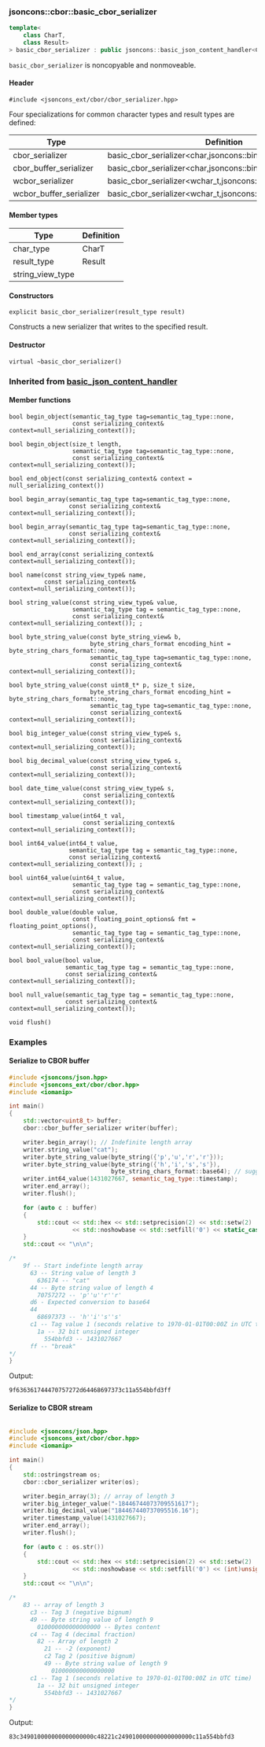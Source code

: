 ### jsoncons::cbor::basic_cbor_serializer

```c++
template<
    class CharT,
    class Result>
> basic_cbor_serializer : public jsoncons::basic_json_content_handler<CharT>
```

`basic_cbor_serializer` is noncopyable and nonmoveable.

#### Header

    #include <jsoncons_ext/cbor/cbor_serializer.hpp>

Four specializations for common character types and result types are defined:

Type                       |Definition
---------------------------|------------------------------
cbor_serializer            |basic_cbor_serializer<char,jsoncons::binary_stream_result>
cbor_buffer_serializer     |basic_cbor_serializer<char,jsoncons::binary_buffer_result>
wcbor_serializer           |basic_cbor_serializer<wchar_t,jsoncons::binary_stream_result>
wcbor_buffer_serializer    |basic_cbor_serializer<wchar_t,jsoncons::binary_buffer_result>

#### Member types

Type                       |Definition
---------------------------|------------------------------
char_type                  |CharT
result_type                |Result
string_view_type           |

#### Constructors

    explicit basic_cbor_serializer(result_type result)
Constructs a new serializer that writes to the specified result.

#### Destructor

    virtual ~basic_cbor_serializer()

### Inherited from [basic_json_content_handler](../json_content_handler.md)

#### Member functions

    bool begin_object(semantic_tag_type tag=semantic_tag_type::none,
                      const serializing_context& context=null_serializing_context()); 

    bool begin_object(size_t length, 
                      semantic_tag_type tag=semantic_tag_type::none,
                      const serializing_context& context=null_serializing_context()); 

    bool end_object(const serializing_context& context = null_serializing_context())

    bool begin_array(semantic_tag_type tag=semantic_tag_type::none,
                     const serializing_context& context=null_serializing_context()); 

    bool begin_array(semantic_tag_type tag=semantic_tag_type::none,
                     const serializing_context& context=null_serializing_context()); 

    bool end_array(const serializing_context& context=null_serializing_context()); 

    bool name(const string_view_type& name, 
              const serializing_context& context=null_serializing_context()); 

    bool string_value(const string_view_type& value, 
                      semantic_tag_type tag = semantic_tag_type::none, 
                      const serializing_context& context=null_serializing_context()); ;

    bool byte_string_value(const byte_string_view& b, 
                           byte_string_chars_format encoding_hint = byte_string_chars_format::none,
                           semantic_tag_type tag=semantic_tag_type::none, 
                           const serializing_context& context=null_serializing_context()); 

    bool byte_string_value(const uint8_t* p, size_t size, 
                           byte_string_chars_format encoding_hint = byte_string_chars_format::none,
                           semantic_tag_type tag=semantic_tag_type::none, 
                           const serializing_context& context=null_serializing_context()); 

    bool big_integer_value(const string_view_type& s, 
                           const serializing_context& context=null_serializing_context());  

    bool big_decimal_value(const string_view_type& s, 
                           const serializing_context& context=null_serializing_context());  

    bool date_time_value(const string_view_type& s, 
                         const serializing_context& context=null_serializing_context());  

    bool timestamp_value(int64_t val, 
                         const serializing_context& context=null_serializing_context());  

    bool int64_value(int64_t value, 
                     semantic_tag_type tag = semantic_tag_type::none, 
                     const serializing_context& context=null_serializing_context()); ;

    bool uint64_value(uint64_t value, 
                      semantic_tag_type tag = semantic_tag_type::none, 
                      const serializing_context& context=null_serializing_context()); 

    bool double_value(double value, 
                      const floating_point_options& fmt = floating_point_options(), 
                      semantic_tag_type tag = semantic_tag_type::none, 
                      const serializing_context& context=null_serializing_context()); 

    bool bool_value(bool value, 
                    semantic_tag_type tag = semantic_tag_type::none,
                    const serializing_context& context=null_serializing_context());  

    bool null_value(semantic_tag_type tag = semantic_tag_type::none,
                    const serializing_context& context=null_serializing_context());  

    void flush()

### Examples

#### Serialize to CBOR buffer

```c++
#include <jsoncons/json.hpp>
#include <jsoncons_ext/cbor/cbor.hpp>
#include <iomanip>

int main()
{
    std::vector<uint8_t> buffer;
    cbor::cbor_buffer_serializer writer(buffer);

    writer.begin_array(); // Indefinite length array
    writer.string_value("cat");
    writer.byte_string_value(byte_string({'p','u','r','r'}));
    writer.byte_string_value(byte_string({'h','i','s','s'}),
                             byte_string_chars_format::base64); // suggested conversion to base64
    writer.int64_value(1431027667, semantic_tag_type::timestamp);
    writer.end_array();
    writer.flush();

    for (auto c : buffer)
    {
        std::cout << std::hex << std::setprecision(2) << std::setw(2) 
                  << std::noshowbase << std::setfill('0') << static_cast<int>(c);
    }
    std::cout << "\n\n";

/* 
    9f -- Start indefinte length array
      63 -- String value of length 3
        636174 -- "cat"
      44 -- Byte string value of length 4
        70757272 -- 'p''u''r''r'
      d6 - Expected conversion to base64
      44
        68697373 -- 'h''i''s''s'
      c1 -- Tag value 1 (seconds relative to 1970-01-01T00:00Z in UTC time)
        1a -- 32 bit unsigned integer
          554bbfd3 -- 1431027667
      ff -- "break" 
*/ 
}
```
Output:
```
9f636361744470757272d64468697373c11a554bbfd3ff
```

#### Serialize to CBOR stream

```c++

#include <jsoncons/json.hpp>
#include <jsoncons_ext/cbor/cbor.hpp>
#include <iomanip>

int main()
{
    std::ostringstream os;
    cbor::cbor_serializer writer(os);

    writer.begin_array(3); // array of length 3
    writer.big_integer_value("-18446744073709551617");
    writer.big_decimal_value("184467440737095516.16");
    writer.timestamp_value(1431027667);
    writer.end_array();
    writer.flush();

    for (auto c : os.str())
    {
        std::cout << std::hex << std::setprecision(2) << std::setw(2) 
                  << std::noshowbase << std::setfill('0') << (int)unsigned char(c);
    }
    std::cout << "\n\n";

/*
    83 -- array of length 3
      c3 -- Tag 3 (negative bignum)
      49 -- Byte string value of length 9
        010000000000000000 -- Bytes content
      c4 -- Tag 4 (decimal fraction)
        82 -- Array of length 2
          21 -- -2 (exponent)
          c2 Tag 2 (positive bignum)
          49 -- Byte string value of length 9
            010000000000000000
      c1 -- Tag 1 (seconds relative to 1970-01-01T00:00Z in UTC time)
        1a -- 32 bit unsigned integer
          554bbfd3 -- 1431027667
*/
}
```
Output:
```
83c349010000000000000000c48221c249010000000000000000c11a554bbfd3
```

